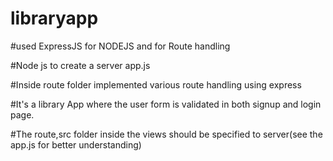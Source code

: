 # libraryapp
#used ExpressJS for NODEJS and for Route handling

#Node js to create a server app.js

#Inside route folder implemented various route handling using express


#It's a library App where the user form is validated in both signup and login page.


#The route,src folder inside the views should be specified to server(see the app.js for better understanding)
